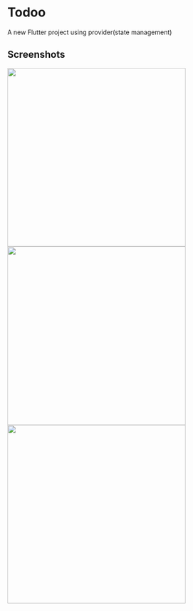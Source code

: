 # Todoo

A new Flutter project using provider(state management)

## Screenshots
<p float ="left">
  <img src="https://github.com/user-attachments/assets/2f7ec634-b300-4c15-b09c-7841f3d939fa" width="400" />
  <img src="https://github.com/user-attachments/assets/ef8334df-115d-48dc-99bb-2fd1c84c672d" width="400" />
  <img src="https://github.com/user-attachments/assets/e3cb7e9f-1482-4119-ad6d-6b6d1a0c624e" width="400" />
</p>
